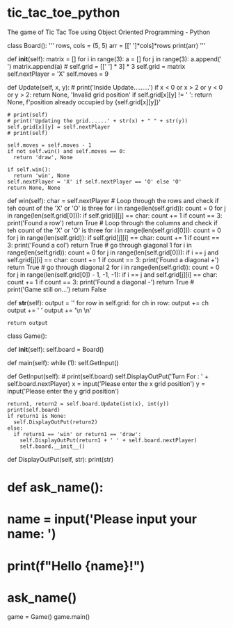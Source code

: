 # tic_tac_toe_python
The game of Tic Tac Toe using Object Oriented Programming - Python 


class Board():
  ''' 
  rows, cols = (5, 5)
  arr = [[' ']*cols]*rows
  print(arr)
  '''

  def __init__(self):
    matrix = []
    for i in range(3):
      a = []
      for j in range(3):
        a.append(' ')
      matrix.append(a)
    # self.grid = [[' '] * 3] * 3
    self.grid = matrix
    self.nextPlayer = 'X'
    self.moves = 9

  def Update(self, x, y):
    # print('Inside Update.........')
    if x < 0 or x > 2 or y < 0 or y > 2:
      return None, 'Invalid grid position'
    if self.grid[x][y] != ' ':
      return None, f'position already occupied by {self.grid[x][y]}'

    # print(self)
    # print('Updating the grid......' + str(x) + " " + str(y))
    self.grid[x][y] = self.nextPlayer
    # print(self)

    self.moves = self.moves - 1
    if not self.win() and self.moves == 0:
      return 'draw', None

    if self.win():
      return 'win', None
    self.nextPlayer = 'X' if self.nextPlayer == 'O' else 'O'
    return None, None
    

  def win(self):
    char = self.nextPlayer
    # Loop through the rows and check if teh count of the 'X' or 'O' is three
    for i in range(len(self.grid)):
      count = 0
      for j in range(len(self.grid[0])):
        if self.grid[i][j] == char:
          count += 1
      if count == 3:
        print('Found a row')
        return True
    # Loop through the columns and check if teh count of the 'X' or 'O' is three
    for i in range(len(self.grid[0])):
      count = 0
      for j in range(len(self.grid)):
        if self.grid[j][i] == char:
          count += 1
      if count == 3:
        print('Found a col')
        return True
    # go through giagonal 1
    for i in range(len(self.grid)):
      count = 0
      for j in range(len(self.grid[0])):
        if i == j and self.grid[j][i] == char:
          count += 1
      if count == 3:
        print('Found a diagonal +')
        return True
    # go through diagonal 2
    for i in range(len(self.grid)):
      count = 0
      for j in range(len(self.grid[0]) - 1, -1, -1):
        if i == j and self.grid[j][i] == char:
          count += 1
      if count == 3:
        print('Found a diagonal -')
        return True
    # print('Game still on...')
    return False

  def __str__(self):
    output = ''
    for row in self.grid:
      for ch in row:
        output += ch
        output += ' '
      output += '\n     \n'

    return output


class Game():

  def __init__(self):
    self.board = Board()

  def main(self):
    while (1):
      self.GetInput()

  def GetInput(self):
    # print(self.board)
    self.DisplayOutPut('Turn For : ' + self.board.nextPlayer)
    x = input('Please enter the x grid position')
    y = input('Please enter the y grid position')

    return1, return2 = self.board.Update(int(x), int(y))
    print(self.board)
    if return1 is None:
      self.DisplayOutPut(return2)
    else:
      if return1 == 'win' or return1 == 'draw':
        self.DisplayOutPut(return1 + ' ' + self.board.nextPlayer)
        self.board.__init__()

  def DisplayOutPut(self, str):
    print(str)


# def ask_name():
#     name = input('Please input your name: ')
#     print(f"Hello {name}!")

# ask_name()

game = Game()
game.main()
